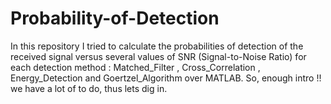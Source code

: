 # Probability-of-Detection

In this repository I tried to calculate the probabilities of detection of the received signal versus several values of SNR (Signal-to-Noise Ratio) for each detection method : Matched_Filter , Cross_Correlation , Energy_Detection and Goertzel_Algorithm over MATLAB. So, enough intro !! we have a lot of to do, thus lets dig in.
